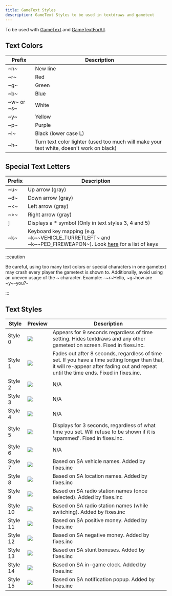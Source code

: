 ```yaml
---
title: GameText Styles
description: GameText Styles to be used in textdraws and gametext
---
```


To be used with [GameText](../functions/GameTextForPlayer) and [GameTextForAll](../functions/GameTextForAll).

## Text Colors

| Prefix     | Description                                                                              |
| ---------- | ---------------------------------------------------------------------------------------- |
| ~n~        | New line                                                                                 |
| ~r~        | Red                                                                                      |
| ~g~        | Green                                                                                    |
| ~b~        | Blue                                                                                     |
| ~w~ or ~s~ | White                                                                                    |
| ~y~        | Yellow                                                                                   |
| ~p~        | Purple                                                                                   |
| ~l~        | Black (lower case L)                                                                     |
| ~h~        | Turn text color lighter (used too much will make your text white, doesn't work on black) |

## Special Text Letters

| Prefix | Description                                                                                                                         |
| ------ | ----------------------------------------------------------------------------------------------------------------------------------- |
| ~u~    | Up arrow (gray)                                                                                                                     |
| ~d~    | Down arrow (gray)                                                                                                                   |
| ~\<~   | Left arrow (gray)                                                                                                                   |
| ~>~    | Right arrow (gray)                                                                                                                  |
| ]      | Displays a \* symbol (Only in text styles 3, 4 and 5)                                                                               |
| ~k~    | Keyboard key mapping (e.g. ~k\~~VEHICLE_TURRETLEFT~ and ~k\~~PED_FIREWEAPON~). Look [here](../resources/keys) for a list of keys |

:::caution

Be careful, using too many text colors or special characters in one gametext may crash every player the gametext is shown to. Additionally, avoid using an uneven usage of the ~ character. Example: `~`~r~Hello, ~g~how are ~y~`~`you?`~`

:::

## Text Styles

| Style   | Preview                                | Description                                                                                                                                                        |
| ------- | -------------------------------------- | ------------------------------------------------------------------------------------------------------------------------------------------------------------------ |
| Style 0 | ![](/images/gameTextStyles/style0.png) | Appears for 9 seconds regardless of time setting. Hides textdraws and any other gametext on screen.  Fixed in fixes.inc.                                                                |
| Style 1 | ![](/images/gameTextStyles/style1.png) | Fades out after 8 seconds, regardless of time set. If you have a time setting longer than that, it will re-appear after fading out and repeat until the time ends.  Fixed in fixes.inc. |
| Style 2 | ![](/images/gameTextStyles/style2.png) | N/A                                                                                                                                                                |
| Style 3 | ![](/images/gameTextStyles/style3.png) | N/A                                                                                                                                                                |
| Style 4 | ![](/images/gameTextStyles/style4.png) | N/A                                                                                                                                                                |
| Style 5 | ![](/images/gameTextStyles/style5.png) | Displays for 3 seconds, regardless of what time you set. Will refuse to be shown if it is 'spammed'.  Fixed in fixes.inc.                                                               |
| Style 6 | ![](/images/gameTextStyles/style6.png) | N/A                                                                                                                                                                |
| Style 7 | ![](/images/gameTextStyles/style7.png) | Based on SA vehicle names.  Added by fixes.inc                                                                                                                                                               |
| Style 8 | ![](/images/gameTextStyles/style8.png) | Based on SA location names.  Added by fixes.inc                                                                                                                                                               |
| Style 9 | ![](/images/gameTextStyles/style9.png) | Based on SA radio station names (once selected).  Added by fixes.inc                                                                                                                                                               |
| Style 10 | ![](/images/gameTextStyles/style10.png) | Based on SA radio station names (while switching).  Added by fixes.inc                                                                                                                                                               |
| Style 11 | ![](/images/gameTextStyles/style11.png) | Based on SA positive money.  Added by fixes.inc                                                                                                                                                               |
| Style 12 | ![](/images/gameTextStyles/style12.png) | Based on SA negative money.  Added by fixes.inc                                                                                                                                                               |
| Style 13 | ![](/images/gameTextStyles/style13.png) | Based on SA stunt bonuses.  Added by fixes.inc                                                                                                                                                               |
| Style 14 | ![](/images/gameTextStyles/style14.png) | Based on SA in-game clock.  Added by fixes.inc                                                                                                                                                               |
| Style 15 | ![](/images/gameTextStyles/style15.png) | Based on SA notification popup.  Added by fixes.inc                                                                                                                                                               |
